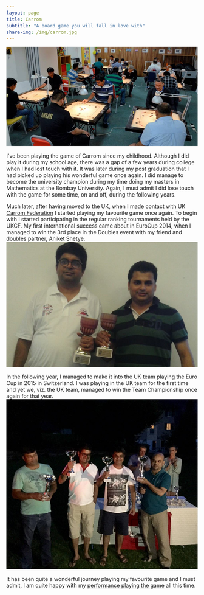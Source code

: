 ```yaml
---
layout: page
title: Carrom
subtitle: "A board game you will fall in love with"
share-img: /img/carrom.jpg
---
```


[![Carrom tournament](/img/carrom.jpg)](/img/carrom.jpg)

I've been playing the game of Carrom since my childhood. Although I did play it during my school age, there was a gap of a few years
during college when I had lost touch with it. It was later during my post graduation that I had picked up playing his wonderful
game once again. I did manage to become the university champion during my time doing my masters in Mathematics at the Bombay University.
Again, I must admit I did lose touch with the game for some time, on and off, during the following years. 

Much later, after having moved to the UK, when I made contact with [UK Carrom Federation](http://ukcarromfed.com/) I started playing my
favourite game once again. To begin with I started participating in the regular ranking tournaments held by the UKCF.
My first international success came about in EuroCup 2014, when I managed to win the 3rd place in the Doubles event with my friend and
doubles partner, Aniket Shetye.
[![3rd Place](/img/eurocup2014-3rdprize.png)](/img/img/eurocup2014-3rdprize.png)

In the following year, I managed to make it into the UK team playing the Euro Cup in 2015 in Switzerland. I was playing in the UK team
for the first time and yet we, viz. the UK team, managed to win the Team Championship once again for that year.
[![UK Team](/img/EuroCup2015.jpg)](/img/EuroCup2015.jpg)

It has been quite a wonderful journey playing my favourite game and I must admit, I am quite happy with my
[performance playing the game](http://sol3.arstecnica.it/lit/player/9e782b4c841711e3ac012e92809967e5) all this time.
